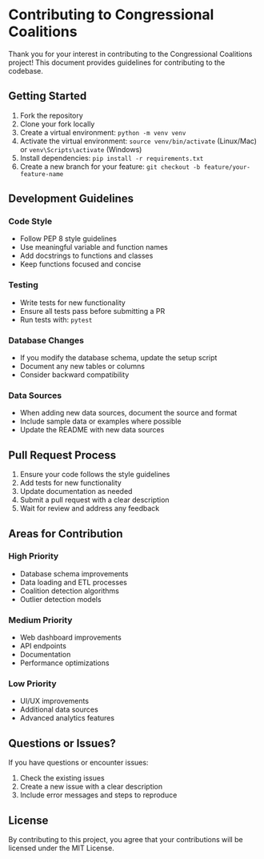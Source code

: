 # Contributing to Congressional Coalitions

Thank you for your interest in contributing to the Congressional Coalitions project! This document provides guidelines for contributing to the codebase.

## Getting Started

1. Fork the repository
2. Clone your fork locally
3. Create a virtual environment: `python -m venv venv`
4. Activate the virtual environment: `source venv/bin/activate` (Linux/Mac) or `venv\Scripts\activate` (Windows)
5. Install dependencies: `pip install -r requirements.txt`
6. Create a new branch for your feature: `git checkout -b feature/your-feature-name`

## Development Guidelines

### Code Style
- Follow PEP 8 style guidelines
- Use meaningful variable and function names
- Add docstrings to functions and classes
- Keep functions focused and concise

### Testing
- Write tests for new functionality
- Ensure all tests pass before submitting a PR
- Run tests with: `pytest`

### Database Changes
- If you modify the database schema, update the setup script
- Document any new tables or columns
- Consider backward compatibility

### Data Sources
- When adding new data sources, document the source and format
- Include sample data or examples where possible
- Update the README with new data sources

## Pull Request Process

1. Ensure your code follows the style guidelines
2. Add tests for new functionality
3. Update documentation as needed
4. Submit a pull request with a clear description
5. Wait for review and address any feedback

## Areas for Contribution

### High Priority
- Database schema improvements
- Data loading and ETL processes
- Coalition detection algorithms
- Outlier detection models

### Medium Priority
- Web dashboard improvements
- API endpoints
- Documentation
- Performance optimizations

### Low Priority
- UI/UX improvements
- Additional data sources
- Advanced analytics features

## Questions or Issues?

If you have questions or encounter issues:
1. Check the existing issues
2. Create a new issue with a clear description
3. Include error messages and steps to reproduce

## License

By contributing to this project, you agree that your contributions will be licensed under the MIT License.
